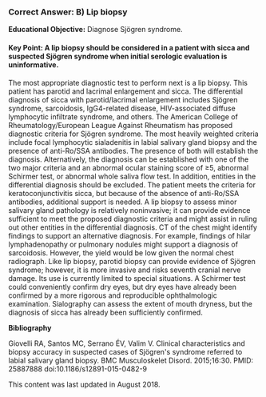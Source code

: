 
### Correct Answer: B) Lip biopsy 

**Educational Objective:** Diagnose Sjögren syndrome.

#### **Key Point:** A lip biopsy should be considered in a patient with sicca and suspected Sjögren syndrome when initial serologic evaluation is uninformative.

The most appropriate diagnostic test to perform next is a lip biopsy. This patient has parotid and lacrimal enlargement and sicca. The differential diagnosis of sicca with parotid/lacrimal enlargement includes Sjögren syndrome, sarcoidosis, IgG4-related disease, HIV-associated diffuse lymphocytic infiltrate syndrome, and others. The American College of Rheumatology/European League Against Rheumatism has proposed diagnostic criteria for Sjögren syndrome. The most heavily weighted criteria include focal lymphocytic sialadenitis in labial salivary gland biopsy and the presence of anti-Ro/SSA antibodies. The presence of both will establish the diagnosis. Alternatively, the diagnosis can be established with one of the two major criteria and an abnormal ocular staining score of ≥5, abnormal Schirmer test, or abnormal whole saliva flow test. In addition, entities in the differential diagnosis should be excluded. The patient meets the criteria for keratoconjunctivitis sicca, but because of the absence of anti-Ro/SSA antibodies, additional support is needed. A lip biopsy to assess minor salivary gland pathology is relatively noninvasive; it can provide evidence sufficient to meet the proposed diagnostic criteria and might assist in ruling out other entities in the differential diagnosis.
CT of the chest might identify findings to support an alternative diagnosis. For example, findings of hilar lymphadenopathy or pulmonary nodules might support a diagnosis of sarcoidosis. However, the yield would be low given the normal chest radiograph.
Like lip biopsy, parotid biopsy can provide evidence of Sjögren syndrome; however, it is more invasive and risks seventh cranial nerve damage. Its use is currently limited to special situations.
A Schirmer test could conveniently confirm dry eyes, but dry eyes have already been confirmed by a more rigorous and reproducible ophthalmologic examination.
Sialography can assess the extent of mouth dryness, but the diagnosis of sicca has already been sufficiently confirmed.

**Bibliography**

Giovelli RA, Santos MC, Serrano ÉV, Valim V. Clinical characteristics and biopsy accuracy in suspected cases of Sjögren's syndrome referred to labial salivary gland biopsy. BMC Musculoskelet Disord. 2015;16:30. PMID: 25887888 doi:10.1186/s12891-015-0482-9

This content was last updated in August 2018.
